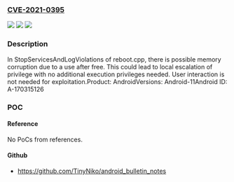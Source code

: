 ### [CVE-2021-0395](https://cve.mitre.org/cgi-bin/cvename.cgi?name=CVE-2021-0395)
![](https://img.shields.io/static/v1?label=Product&message=Android&color=blue)
![](https://img.shields.io/static/v1?label=Version&message=n%2Fa&color=blue)
![](https://img.shields.io/static/v1?label=Vulnerability&message=Elevation%20of%20privilege&color=brighgreen)

### Description

In StopServicesAndLogViolations of reboot.cpp, there is possible memory corruption due to a use after free. This could lead to local escalation of privilege with no additional execution privileges needed. User interaction is not needed for exploitation.Product: AndroidVersions: Android-11Android ID: A-170315126

### POC

#### Reference
No PoCs from references.

#### Github
- https://github.com/TinyNiko/android_bulletin_notes

